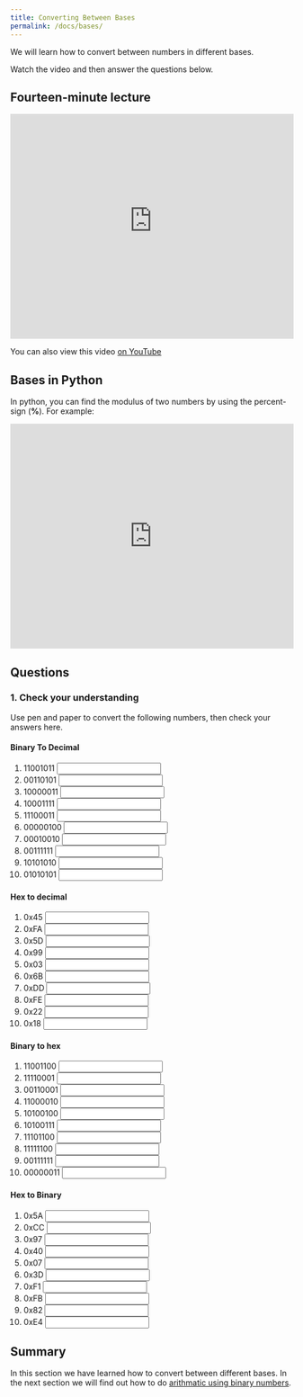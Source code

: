 ```yaml
---
title: Converting Between Bases
permalink: /docs/bases/
---
```


We will learn how to convert between numbers in different bases.

Watch the video and then answer the questions below.

## Fourteen-minute lecture

<iframe width="100%" height="400px" src="https://www.youtube-nocookie.com/embed/X_f8upZKcKc" frameborder="0" allow="accelerometer; autoplay; encrypted-media; gyroscope; picture-in-picture" allowfullscreen></iframe>

You can also view this video [on YouTube](https://youtu.be/X_f8upZKcKc)

## Bases in Python

In python, you can find the modulus of two numbers by using the percent-sign (**%**). For example:

<iframe height="400px" width="100%" src="https://repl.it/@davidgundry/MathsForCSModularArithmaticModulusDemo?lite=true" scrolling="no" frameborder="no" allowtransparency="true" allowfullscreen="true" sandbox="allow-forms allow-pointer-lock allow-popups allow-same-origin allow-scripts allow-modals"></iframe>


## Questions

### 1. Check your understanding

Use pen and paper to convert the following numbers, then check your answers here.

#### Binary To Decimal
1. <label for ="q1">11001011</label> <input type="text" id="q1" />
2. <label for ="q1">00110101</label> <input type="text" id="q1" />
3. <label for ="q1">10000011</label> <input type="text" id="q1" />
4. <label for ="q1">10001111</label> <input type="text" id="q1" />
5. <label for ="q1">11100011</label> <input type="text" id="q1" />
6. <label for ="q1">00000100</label> <input type="text" id="q1" />
7. <label for ="q1">00010010</label> <input type="text" id="q1" />
8. <label for ="q1">00111111</label> <input type="text" id="q1" />
9. <label for ="q1">10101010</label> <input type="text" id="q1" />
10. <label for ="q1">01010101</label> <input type="text" id="q1" />

#### Hex to decimal
1. <label for ="q1">0x45</label> <input type="text" id="q1" />
2. <label for ="q1">0xFA</label> <input type="text" id="q1" />
3. <label for ="q1">0x5D</label> <input type="text" id="q1" />
4. <label for ="q1">0x99</label> <input type="text" id="q1" />
5. <label for ="q1">0x03</label> <input type="text" id="q1" />
6. <label for ="q1">0x6B</label> <input type="text" id="q1" />
7. <label for ="q1">0xDD</label> <input type="text" id="q1" />
8. <label for ="q1">0xFE</label> <input type="text" id="q1" />
9. <label for ="q1">0x22</label> <input type="text" id="q1" />
10. <label for ="q1">0x18</label> <input type="text" id="q1" />

#### Binary to hex
1. <label for ="q1">11001100</label> <input type="text" id="q1" />
2. <label for ="q1">11110001</label> <input type="text" id="q1" />
3. <label for ="q1">00110001</label> <input type="text" id="q1" />
4. <label for ="q1">11000010</label> <input type="text" id="q1" />
5. <label for ="q1">10100100</label> <input type="text" id="q1" />
6. <label for ="q1">10100111</label> <input type="text" id="q1" />
7. <label for ="q1">11101100</label> <input type="text" id="q1" />
8. <label for ="q1">11111100</label> <input type="text" id="q1" />
9. <label for ="q1">00111111</label> <input type="text" id="q1" />
10. <label for ="q1">00000011</label> <input type="text" id="q1" />

#### Hex to Binary
1. <label for ="q1">0x5A</label> <input type="text" id="q1" />
2. <label for ="q1">0xCC</label> <input type="text" id="q1" />
3. <label for ="q1">0x97</label> <input type="text" id="q1" />
4. <label for ="q1">0x40</label> <input type="text" id="q1" />
5. <label for ="q1">0x07</label> <input type="text" id="q1" />
6. <label for ="q1">0x3D</label> <input type="text" id="q1" />
7. <label for ="q1">0xF1</label> <input type="text" id="q1" />
8. <label for ="q1">0xFB</label> <input type="text" id="q1" />
9. <label for ="q1">0x82</label> <input type="text" id="q1" />
10. <label for ="q1">0xE4</label> <input type="text" id="q1" />


## Summary

In this section we have learned how to convert between different bases. In the next section we will find out how to do [arithmatic using binary numbers](./binary-arithmatic/).